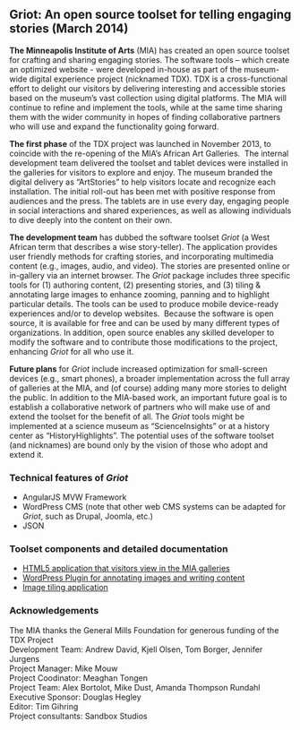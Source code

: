 ## Griot: An open source toolset for telling engaging stories (March 2014)

**The Minneapolis Institute of Arts** (MIA) has created an open source toolset for crafting and sharing engaging stories. The software tools – which create an optimized website - were developed in-house as part of the museum-wide digital experience project (nicknamed TDX). TDX is a cross-functional effort to delight our visitors by delivering interesting and accessible stories based on the museum’s vast collection using digital platforms. The MIA will continue to refine and implement the tools, while at the same time sharing them with the wider community in hopes of finding collaborative partners who will use and expand the functionality going forward.

**The first phase** of the TDX project was launched in November 2013, to coincide with the re-opening of the MIA’s African Art Galleries.  The internal development team delivered the toolset and tablet devices were installed in the galleries for visitors to explore and enjoy. The museum branded the digital delivery as “ArtStories” to help visitors locate and recognize each installation. The initial roll-out has been met with positive response from audiences and the press. The tablets are in use every day, engaging people in social interactions and shared experiences, as well as allowing individuals to dive deeply into the content on their own.

**The development team** has dubbed the software toolset *Griot* (a West African term that describes a wise story-teller). The application provides user friendly methods for crafting stories, and incorporating multimedia content (e.g., images, audio, and video). The stories are presented online or in-gallery via an internet browser. The *Griot* package includes three specific tools for (1) authoring content, (2) presenting stories, and (3) tiling & annotating large images to enhance zooming, panning and to highlight particular details. The tools can be used to produce mobile device-ready experiences and/or to develop websites.  Because the software is open source, it is available for free and can be used by many different types of organizations. In addition, open source enables any skilled developer to modify the software and to contribute those modifications to the project, enhancing *Griot* for all who use it.

**Future plans** for *Griot* include increased optimization for small-screen devices (e.g., smart phones), a broader implementation across the full array of galleries at the MIA, and (of course) adding many more stories to delight the public. In addition to the MIA-based work, an important future goal is to establish a collaborative network of partners who will make use of and extend the toolset for the benefit of all. The *Griot* tools might be implemented at a science museum as “ScienceInsights” or at a history center as “HistoryHighlights”. The potential uses of the software toolset (and nicknames) are bound only by the vision of those who adopt and extend it.

### Technical features of _Griot_

- AngularJS MVW Framework
- WordPress CMS (note that other web CMS systems can be adapted for *Griot*, such as Drupal, Joomla, etc.)
- JSON

### Toolset components and detailed documentation

- [HTML5 application that visitors view in the MIA galleries](http://github.com/artsmia/griot)
- [WordPress Plugin for annotating images and writing content](http://github.com/artsmia/GriotWP)
- [Image tiling application](http://github.com/artsmia/tilesaw)

### Acknowledgements

The MIA thanks the General Mills Foundation for generous funding of the TDX Project  
Development Team: Andrew David, Kjell Olsen, Tom Borger, Jennifer Jurgens  
Project Manager: Mike Mouw  
Project Coodinator: Meaghan Tongen  
Project Team: Alex Bortolot, Mike Dust, Amanda Thompson Rundahl  
Executive Sponsor: Douglas Hegley  
Editor: Tim Gihring  
Project consultants: Sandbox Studios  
